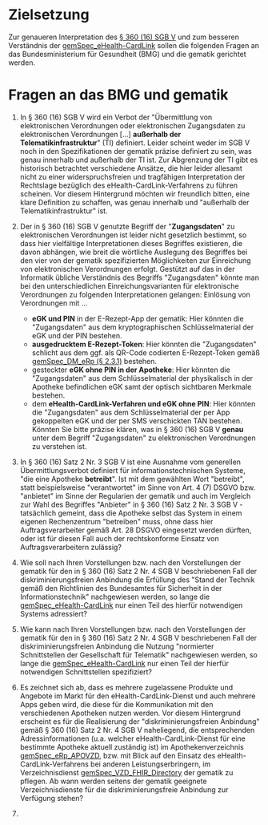 # Zielsetzung
Zur genaueren Interpretation des [§ 360 (16) SGB V](https://www.gesetze-im-internet.de/sgb_5/__360.html) und zum besseren Verständnis der [gemSpec_eHealth-CardLink](https://gemspec.gematik.de/downloads/gemSpec/gemSpec_eHealth-CardLink/gemSpec_eHealth-CardLink_V1.0.0.pdf) sollen die folgenden Fragen an das Bundesministerium für Gesundheit (BMG) und die gematik gerichtet werden.

# Fragen an das BMG und gematik

1. In § 360 (16) SGB V wird ein Verbot der "Übermittlung von elektronischen Verordnungen oder elektronischen Zugangsdaten zu elektronischen Verordnungen [...] **außerhalb der Telematikinfrastruktur**" (TI) definiert. Leider scheint weder im SGB V noch in den Spezifikationen der gematik präzise definiert zu sein, was genau innerhalb und außerhalb der TI ist. Zur Abgrenzung der TI gibt es historisch betrachtet verschiedene Ansätze, die hier leider allesamt nicht zu einer widerspruchsfreien und tragfähigen Interpretation der Rechtslage bezüglich des eHealth-CardLink-Verfahrens zu führen scheinen. Vor diesem Hintergrund möchten wir freundlich bitten, eine klare Definition zu schaffen, was genau innerhalb und "außerhalb der Telematikinfrastruktur" ist.   
  
2. Der in § 360 (16) SGB V genutzte Begriff der "**Zugangsdaten**" zu elektronischen Verordnungen ist leider nicht gesetzlich bestimmt, so dass hier vielfältige Interpretationen dieses Begriffes existieren, die davon abhängen, wie breit die wörtliche Auslegung des Begriffes bei den vier von der gematik spezifizierten Möglichkeiten zur Einreichung von elektronischen Verordnungen erfolgt. 
Gestützt auf das in der Informatik übliche Verständnis des Begriffs "Zugangsdaten" könnte man bei den unterschiedlichen Einreichungsvarianten für elektronische Verordnungen zu folgenden Interpretationen gelangen:
Einlösung von Verordnungen mit ...
   * **eGK und PIN** in der E-Rezept-App der gematik: Hier könnten die "Zugangsdaten" aus 
 dem kryptographischen Schlüsselmaterial der eGK und der PIN bestehen.
   * **ausgedrucktem E-Rezept-Token**: Hier könnten die "Zugangsdaten" schlicht aus dem ggf. als QR-Code codierten E-Rezept-Token gemäß [gemSpec_DM_eRp (§ 2.3.1)](https://fachportal.gematik.de/fachportal-import/files/gemSpec_DM_eRp_V1.9.0.pdf) bestehen.
   *  gesteckter **eGK ohne PIN in der Apotheke**: Hier könnten die "Zugangsdaten" aus dem Schlüsselmaterial der physikalisch in der Apotheke befindlichen eGK samt der optisch sichtbaren Merkmale bestehen.
   *  dem **eHealth-CardLink-Verfahren und eGK ohne PIN**: Hier könnten die "Zugangsdaten" aus dem Schlüsselmaterial der per App gekoppelten eGK und der per SMS verschickten TAN bestehen.
Könnten Sie bitte präzise klären, was in § 360 (16) SGB V **genau** unter dem Begriff "Zugangsdaten" zu elektronischen Verordnungen zu verstehen ist.

3. In § 360 (16) Satz 2 Nr. 3 SGB V ist eine Ausnahme vom generellen Übermittlungsverbot definiert für informationstechnischen Systeme, "die eine Apotheke **betreibt**". Ist mit dem gewählten Wort "betreibt", statt beispielsweise "verantwortet" im Sinne von Art. 4 (7) DSGVO bzw. "anbietet" im Sinne der Regularien der gematik und auch im Vergleich zur Wahl des Begriffes "Anbieter" in § 360 (16) Satz 2 Nr. 3 SGB V - tatsächlich gemeint, dass die Apotheke selbst das System in einem eigenen Rechenzentrum "betreiben" muss, ohne dass hier Auftragsverarbeiter gemäß Art. 28 DSGVO eingesetzt werden dürften, oder ist für diesen Fall auch der rechtskonforme Einsatz von Auftragsverarbeitern zulässig?

4. Wie soll nach Ihren Vorstellungen bzw. nach den Vorstellungen der gematik für den in § 360 (16) Satz 2 Nr. 4 SGB V beschriebenen Fall der diskriminierungsfreien Anbindung die Erfüllung des "Stand der Technik gemäß den Richtlinien des Bundesamtes für Sicherheit in der Informationstechnik" nachgewiesen werden, so lange die [gemSpec_eHealth-CardLink](https://gemspec.gematik.de/downloads/gemSpec/gemSpec_eHealth-CardLink/gemSpec_eHealth-CardLink_V1.0.0.pdf) nur einen Teil des hierfür notwendigen Systems adressiert?

5.  Wie kann nach Ihren Vorstellungen bzw. nach den Vorstellungen der gematik für den in § 360 (16) Satz 2 Nr. 4 SGB V beschriebenen Fall der diskriminierungsfreien Anbindung die Nutzung "normierter Schnittstellen der Gesellschaft für Telematik" nachgewiesen werden, so lange die [gemSpec_eHealth-CardLink](https://gemspec.gematik.de/downloads/gemSpec/gemSpec_eHealth-CardLink/gemSpec_eHealth-CardLink_V1.0.0.pdf) nur einen Teil der hierfür notwendigen Schnittstellen spezifiziert?

6. Es zeichnet sich ab, dass es mehrere zugelassene Produkte und Angebote im Markt für den eHealth-CardLink-Dienst und auch mehrere Apps geben wird, die diese für die Kommunikation mit den verschiedenen Apotheken nutzen werden. Vor diesem Hintergrund erscheint es für die Realisierung der "diskriminierungsfreien Anbindung" gemäß § 360 (16) Satz 2 Nr. 4 SGB V naheliegend, die entsprechenden Adressinformationen (u.a. welcher eHealth-CardLink-Dienst für eine bestimmte Apotheke aktuell zuständig ist) im Apothekenverzeichnis [gemSpec_eRp_APOVZD](https://fachportal.gematik.de/fachportal-import/files/gemSpec_eRp_APOVZD_V1.3.0.pdf), bzw. mit Blick auf den Einsatz des eHealth-CardLink-Verfahrens bei anderen Leistungserbringern, im Verzeichnisdienst [gemSpec_VZD_FHIR_Directory](https://fachportal.gematik.de/fachportal-import/files/gemSpec_VZD_FHIR_Directory_V1.5.0.pdf) der gematik zu pflegen. Ab wann werden seitens der gematik geeignete Verzeichnisdienste für die diskriminierungsfreie Anbindung zur Verfügung stehen?

7. 


